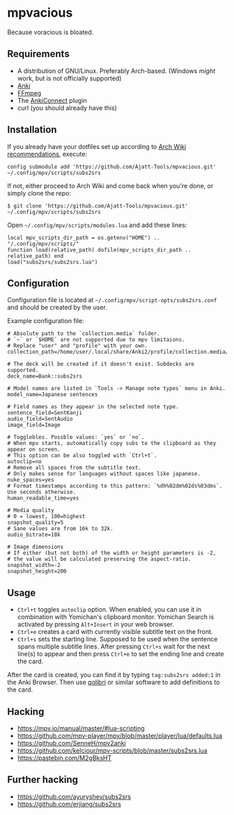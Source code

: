 # mpvacious
Because voracious is bloated.

## Requirements
* A distribution of GNU/Linux. Preferably Arch-based. (Windows *might* work, but is not officially supported)
* [Anki](https://wiki.archlinux.org/index.php/Anki)
* [FFmpeg](https://wiki.archlinux.org/index.php/FFmpeg)
* The [AnkiConnect](https://ankiweb.net/shared/info/2055492159) plugin
* curl (you should already have this)

## Installation

If you already have your dotfiles set up according to
[Arch Wiki recommendations](https://wiki.archlinux.org/index.php/Dotfiles#Tracking_dotfiles_directly_with_Git), execute:
```
config submodule add 'https://github.com/Ajatt-Tools/mpvacious.git' ~/.config/mpv/scripts/subs2srs

```
If not, either proceed to Arch Wiki and come back when you're done, or simply clone the repo:

```
$ git clone 'https://github.com/Ajatt-Tools/mpvacious.git' ~/.config/mpv/scripts/subs2srs

```
Open  ```~/.config/mpv/scripts/modules.lua``` and add these lines:
```
local mpv_scripts_dir_path = os.getenv("HOME") ..  "/.config/mpv/scripts/"
function load(relative_path) dofile(mpv_scripts_dir_path .. relative_path) end
load("subs2srs/subs2srs.lua")
```
## Configuration

Configuration file is located at ```~/.config/mpv/script-opts/subs2srs.conf```
and should be created by the user.

Example configuration file:
```
# Absolute path to the `collection.media` folder.
# `~` or `$HOME` are not supported due to mpv limitaions.
# Replace "user" and "profile" with your own.
collection_path=/home/user/.local/share/Anki2/profile/collection.media/

# The deck will be created if it doesn't exist. Subdecks are supported.
deck_name=Bank::subs2srs

# Model names are listed in `Tools -> Manage note types` menu in Anki.
model_name=Japanese sentences

# Field names as they appear in the selected note type.
sentence_field=SentKanji
audio_field=SentAudio
image_field=Image

# Togglebles. Possble values: `yes` or `no`.
# When mpv starts, automatically copy subs to the clipboard as they appear on screen.
# This option can be also toggled with `Ctrl+t`.
autoclip=no
# Remove all spaces from the subtitle text.
# Only makes sense for languages without spaces like japanese.
nuke_spaces=yes
# Format timestamps according to this pattern: `%dh%02dm%02ds%03dms`. Use seconds otherwise.
human_readable_time=yes

# Media quality
# 0 = lowest, 100=highest
snapshot_quality=5
# Sane values are from 16k to 32k.
audio_bitrate=18k

# Image dimensions
# If either (but not both) of the width or height parameters is -2,
# the value will be calculated preserving the aspect-ratio.
snapshot_width=-2
snapshot_height=200
```

## Usage
* `Ctrl+t` toggles `autoclip` option. When enabled, you can use it in
combination with Yomichan's clipboard monitor. Yomichan Search is activated
by pressing `Alt+Insert` in your web browser.
* `Ctrl+e` creates a card with currently visible subtitle text on the front.
* `Ctrl+s` sets the starting line. Supposed to be used when the sentence spans
multiple subtitle lines. After pressing `Ctrl+s` wait for the next line(s) to
appear and then press `Ctrl+e` to set the ending line and create the card.

After the card is created, you can find it by typing ```tag:subs2srs added:1```
in the Anki Browser. Then use [qolibri](https://aur.archlinux.org/packages/qolibri/)
or similar software to add definitions to the card.

## Hacking
* https://mpv.io/manual/master/#lua-scripting
* https://github.com/mpv-player/mpv/blob/master/player/lua/defaults.lua
* https://github.com/SenneH/mpv2anki
* https://github.com/kelciour/mpv-scripts/blob/master/subs2srs.lua
* https://pastebin.com/M2gBksHT

## Further hacking
* https://github.com/ayuryshev/subs2srs
* https://github.com/erjiang/subs2srs
